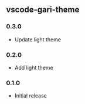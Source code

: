 ## vscode-gari-theme

### 0.3.0
- Update light theme

### 0.2.0
- Add light theme

### 0.1.0
- Initial release
